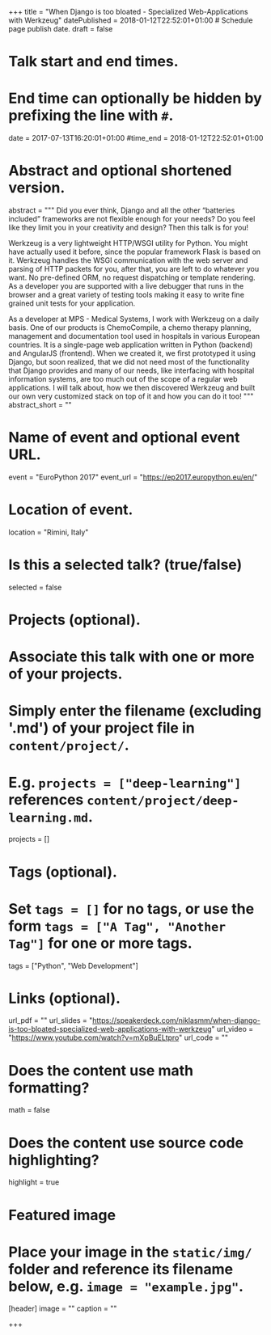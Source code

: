+++
title = "When Django is too bloated - Specialized Web-Applications with Werkzeug"
datePublished = 2018-01-12T22:52:01+01:00  # Schedule page publish date.
draft = false

# Talk start and end times.
#   End time can optionally be hidden by prefixing the line with `#`.
date = 2017-07-13T16:20:01+01:00
#time_end = 2018-01-12T22:52:01+01:00

# Abstract and optional shortened version.
abstract = """
Did you ever think, Django and all the other “batteries included” frameworks are not flexible enough for your needs? Do you feel like they limit you in your creativity and design? Then this talk is for you!

Werkzeug is a very lightweight HTTP/WSGI utility for Python. You might have actually used it before, since the popular framework Flask is based on it. Werkzeug handles the WSGI communication with the web server and parsing of HTTP packets for you, after that, you are left to do whatever you want. No pre-defined ORM, no request dispatching or template rendering. As a developer you are supported with a live debugger that runs in the browser and a great variety of testing tools making it easy to write fine grained unit tests for your application.

As a developer at MPS - Medical Systems, I work with Werkzeug on a daily basis. One of our products is ChemoCompile, a chemo therapy planning, management and documentation tool used in hospitals in various European countries. It is a single-page web application written in Python (backend) and AngularJS (frontend). When we created it, we first prototyped it using Django, but soon realized, that we did not need most of the functionality that Django provides and many of our needs, like interfacing with hospital information systems, are too much out of the scope of a regular web applications. I will talk about, how we then discovered Werkzeug and built our own very customized stack on top of it and how you can do it too!
"""
abstract_short = ""

# Name of event and optional event URL.
event = "EuroPython 2017"
event_url = "https://ep2017.europython.eu/en/"

# Location of event.
location = "Rimini, Italy"

# Is this a selected talk? (true/false)
selected = false

# Projects (optional).
#   Associate this talk with one or more of your projects.
#   Simply enter the filename (excluding '.md') of your project file in `content/project/`.
#   E.g. `projects = ["deep-learning"]` references `content/project/deep-learning.md`.
projects = []

# Tags (optional).
#   Set `tags = []` for no tags, or use the form `tags = ["A Tag", "Another Tag"]` for one or more tags.
tags = ["Python", "Web Development"]

# Links (optional).
url_pdf = ""
url_slides = "https://speakerdeck.com/niklasmm/when-django-is-too-bloated-specialized-web-applications-with-werkzeug"
url_video = "https://www.youtube.com/watch?v=mXpBuELtpro"
url_code = ""

# Does the content use math formatting?
math = false

# Does the content use source code highlighting?
highlight = true

# Featured image
# Place your image in the `static/img/` folder and reference its filename below, e.g. `image = "example.jpg"`.
[header]
image = ""
caption = ""

+++
